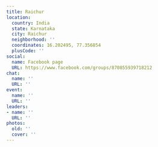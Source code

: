 ```yaml
---
title: Raichur
location:
  country: India
  state: Karnataka
  city: Raichur
  neighborhood: ''
  coordinates: 16.202495, 77.356854
  plusCode: ''
social:
  name: Facebook page
  URL: https://www.facebook.com/groups/870855939718212
chat:
  name: ''
  URL: ''
event:
  name: ''
  URL: ''
leaders:
- name: ''
  URL: ''
photos:
  old: ''
  cover: ''
---
```

